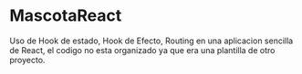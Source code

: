 # MascotaReact
Uso de Hook de estado, Hook de Efecto, Routing en una aplicacion sencilla de React, el codigo no esta organizado ya que era una plantilla de otro proyecto.

